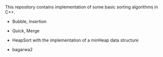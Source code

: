 This repository contains implementation of some basic sorting algorithms in C++.

- Bubble, Insertion
- Quick, Merge
- HeapSort with the implementation of a minHeap data structure

- bagarwa2